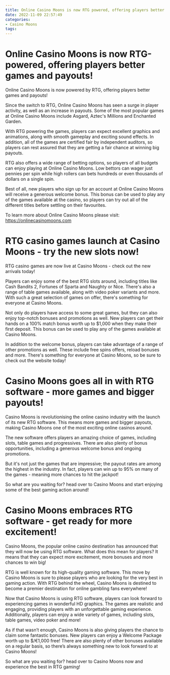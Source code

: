 ```yaml
---
title: Online Casino Moons is now RTG powered, offering players better games and payouts!
date: 2022-11-09 22:57:49
categories:
- Casino Moons
tags:
---
```



# Online Casino Moons is now RTG-powered, offering players better games and payouts!

Online Casino Moons is now powered by RTG, offering players better games and payouts!

Since the switch to RTG, Online Casino Moons has seen a surge in player activity, as well as an increase in payouts. Some of the most popular games at Online Casino Moons include Asgard, Aztec's Millions and Enchanted Garden.

With RTG powering the games, players can expect excellent graphics and animations, along with smooth gameplay and exciting sound effects. In addition, all of the games are certified fair by independent auditors, so players can rest assured that they are getting a fair chance at winning big payouts.

RTG also offers a wide range of betting options, so players of all budgets can enjoy playing at Online Casino Moons. Low bettors can wager just pennies per spin while high rollers can bets hundreds or even thousands of dollars on a single spin.

Best of all, new players who sign up for an account at Online Casino Moons will receive a generous welcome bonus. This bonus can be used to play any of the games available at the casino, so players can try out all of the different titles before settling on their favourites.

To learn more about Online Casino Moons please visit: https://onlinecasinomoons.com

#  RTG casino games launch at Casino Moons - try the new slots now!

RTG casino games are now live at Casino Moons - check out the new arrivals today!

Players can enjoy some of the best RTG slots around, including titles like Cash Bandits 2, Fortunes of Sparta and Naughty or Nice. There's also a range of table games available, along with video poker variants and more. With such a great selection of games on offer, there's something for everyone at Casino Moons.

Not only do players have access to some great games, but they can also enjoy top-notch bonuses and promotions as well. New players can get their hands on a 100% match bonus worth up to $1,000 when they make their first deposit. This bonus can be used to play any of the games available at Casino Moons.

In addition to the welcome bonus, players can take advantage of a range of other promotions as well. These include free spins offers, reload bonuses and more. There's something for everyone at Casino Moons, so be sure to check out the website today!

#  Casino Moons goes all in with RTG software - more games and bigger payouts!

Casino Moons is revolutionising the online casino industry with the launch of its new RTG software. This means more games and bigger payouts, making Casino Moons one of the most exciting online casinos around.

The new software offers players an amazing choice of games, including slots, table games and progressives. There are also plenty of bonus opportunities, including a generous welcome bonus and ongoing promotions.

But it's not just the games that are impressive; the payout rates are among the highest in the industry. In fact, players can win up to 95% on many of the games - meaning more chances to hit the jackpot!

So what are you waiting for? head over to Casino Moons and start enjoying some of the best gaming action around!

#  Casino Moons embraces RTG software - get ready for more excitement!

Casino Moons, the popular online casino destination has announced that they will now be using RTG software. What does this mean for players? It means that they can expect more excitement, more bonuses and more chances to win big!

RTG is well known for its high-quality gaming software. This move by Casino Moons is sure to please players who are looking for the very best in gaming action. With RTG behind the wheel, Casino Moons is destined to become a premier destination for online gambling fans everywhere!

Now that Casino Moons is using RTG software, players can look forward to experiencing games in wonderful HD graphics. The games are realistic and engaging, providing players with an unforgettable gaming experience. Additionally, players can enjoy a wide variety of games, including slots, table games, video poker and more!

As if that wasn’t enough, Casino Moons is also giving players the chance to claim some fantastic bonuses. New players can enjoy a Welcome Package worth up to $/€1,000 free! There are also plenty of other bonuses available on a regular basis, so there’s always something new to look forward to at Casino Moons!

So what are you waiting for? head over to Casino Moons now and experience the best in RTG gaming!
